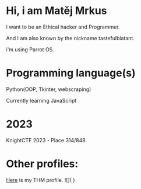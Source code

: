 # Hi, i am Matěj Mrkus
I want to be an Ethical hacker and Programmer.

And I am also known by the nickname tastefulblatant.

i'm using Parrot OS.

# Programming language(s)

Python(OOP, Tkinter, webscraping)

Currently learning JavaScript

# 2023
KnightCTF 2023 - Place 314/848

# Other profiles:
[Here](https://tryhackme.com/p/tastefulblatant) is my THM profile.
![]( <script src="https://tryhackme.com/badge/1605138"></script>)
